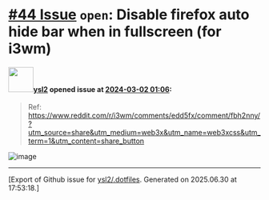 # [\#44 Issue](https://github.com/ysl2/.dotfiles/issues/44) `open`: Disable firefox auto hide bar when in fullscreen (for i3wm)

#### <img src="https://avatars.githubusercontent.com/u/39717545?u=3a56d7b47e1688f70c83e440ba0835f8d24c43e3&v=4" width="50">[ysl2](https://github.com/ysl2) opened issue at [2024-03-02 01:06](https://github.com/ysl2/.dotfiles/issues/44):

> Ref: https://www.reddit.com/r/i3wm/comments/edd5fx/comment/fbh2nny/?utm_source=share&utm_medium=web3x&utm_name=web3xcss&utm_term=1&utm_content=share_button

![image](https://github.com/ysl2/.dotfiles/assets/39717545/2370e8f6-ead2-4fd8-811e-f52a2db9fe8e)





-------------------------------------------------------------------------------



[Export of Github issue for [ysl2/.dotfiles](https://github.com/ysl2/.dotfiles). Generated on 2025.06.30 at 17:53:18.]
